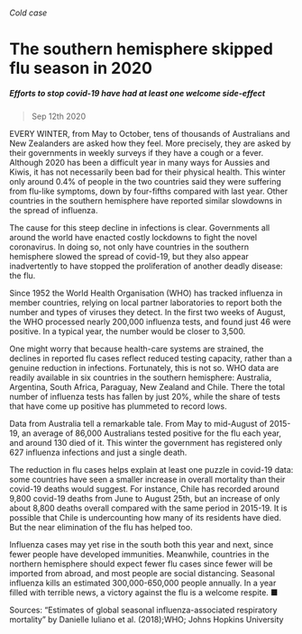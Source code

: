 ###### Cold case
# The southern hemisphere skipped flu season in 2020 
##### Efforts to stop covid-19 have had at least one welcome side-effect 
> Sep 12th 2020 


EVERY WINTER, from May to October, tens of thousands of Australians and New Zealanders are asked how they feel. More precisely, they are asked by their governments in weekly surveys if they have a cough or a fever. Although 2020 has been a difficult year in many ways for Aussies and Kiwis, it has not necessarily been bad for their physical health. This winter only around 0.4% of people in the two countries said they were suffering from flu-like symptoms, down by four-fifths compared with last year. Other countries in the southern hemisphere have reported similar slowdowns in the spread of influenza.
The cause for this steep decline in infections is clear. Governments all around the world have enacted costly lockdowns to fight the novel coronavirus. In doing so, not only have countries in the southern hemisphere slowed the spread of covid-19, but they also appear inadvertently to have stopped the proliferation of another deadly disease: the flu.

Since 1952 the World Health Organisation (WHO) has tracked influenza in member countries, relying on local partner laboratories to report both the number and types of viruses they detect. In the first two weeks of August, the WHO processed nearly 200,000 influenza tests, and found just 46 were positive. In a typical year, the number would be closer to 3,500.
One might worry that because health-care systems are strained, the declines in reported flu cases reflect reduced testing capacity, rather than a genuine reduction in infections. Fortunately, this is not so. WHO data are readily available in six countries in the southern hemisphere: Australia, Argentina, South Africa, Paraguay, New Zealand and Chile. There the total number of influenza tests has fallen by just 20%, while the share of tests that have come up positive has plummeted to record lows.
Data from Australia tell a remarkable tale. From May to mid-August of 2015-19, an average of 86,000 Australians tested positive for the flu each year, and around 130 died of it. This winter the government has registered only 627 influenza infections and just a single death.
The reduction in flu cases helps explain at least one puzzle in covid-19 data: some countries have seen a smaller increase in overall mortality than their covid-19 deaths would suggest. For instance, Chile has recorded around 9,800 covid-19 deaths from June to August 25th, but an increase of only about 8,800 deaths overall compared with the same period in 2015-19. It is possible that Chile is undercounting how many of its residents have died. But the near elimination of the flu has helped too.
Influenza cases may yet rise in the south both this year and next, since fewer people have developed immunities. Meanwhile, countries in the northern hemisphere should expect fewer flu cases since fewer will be imported from abroad, and most people are social distancing. Seasonal influenza kills an estimated 300,000-650,000 people annually. In a year filled with terrible news, a victory against the flu is a welcome respite. ■
Sources: “Estimates of global seasonal influenza-associated respiratory mortality” by Danielle Iuliano et al. (2018);WHO; Johns Hopkins University 

